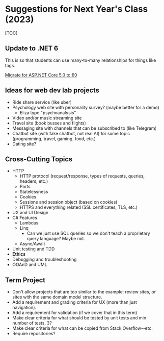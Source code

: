 # Suggestions for Next Year's Class (2023)

[TOC]

## Update to .NET 6

This is so that students can use many-to-many relationships for things like tags.

[Migrate for ASP.NET Core 5.0 to 60](https://docs.microsoft.com/en-us/aspnet/core/migration/50-to-60?view=aspnetcore-6.0&tabs=visual-studio)

## Ideas for web dev lab projects

- Ride share service (like uber)
- Psychology web site with personality survey? (maybe better for a demo)
  - Eliza type "psychoanalysis"
- Video and/or music streaming site
- Travel site (book busses and flights)
- Messaging site with channels that can be subscribed to (like Telegram)
- Chatbot site (with fake chatbot, not real AI) for some topic (programming, travel, gaming, food, etc.)
- Dating site?





## Cross-Cutting Topics

- HTTP
  - HTTP protocol (request/response, types of requests, queries, headers, etc.)
  - Ports
  - Statelessness
  - Cookies
  - Sessions and session object (based on cookies)
  - HTTPS and everything related (SSL certificates, TLS, etc.)
- UX and UI Design
- C# Features
  - Lambdas
  - Linq
    - Can we just use SQL queries so we don't teach a proprietary query language? Maybe not.
  - Async/Await
- Unit testing and TDD
- **Ethics**
- Debugging and troubleshooting
- OOAnD and UML



## Term Project

- Don't allow projects that are too similar to the example: review sites, or sites with the same domain model structure.
- Add a requirement and grading criteria for UX (more than just navigation).
- Add a requirement for validation (if we cover that in this term)
- Make clear criteria for what should be tested by unit tests and min number of tests, 3?
- Make clear criteria for what can be copied from Stack Overflow--etc.
- Require repositories?



